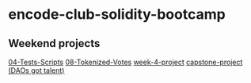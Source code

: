 # encode-club-solidity-bootcamp

## Weekend projects

[04-Tests-Scripts](https://github.com/encode-bootcamp-the-buidlers/04-Tests-Scripts)
[08-Tokenized-Votes](https://github.com/encode-bootcamp-the-buidlers/08-Tokenized-Votes)
[week-4-project](https://github.com/encode-bootcamp-the-buidlers/week-4-project)
[capstone-project (DAOs got talent)](https://github.com/encode-bootcamp-the-buidlers/capstone-project)
